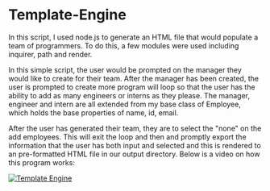 # Template-Engine

In this script, I used node.js to generate an HTML file that would populate a team of programmers. To do this, a few modules were used including inquirer, path and render. 


In this simple script, the user would be prompted on the manager they would like to create for their team. After the manager has been created, the user is prompted to create more  program will loop so that the user has the ability to add as many engineers or interns as they please. The manager, engineer and intern are all extended from my base class of Employee, which holds the base properties of name, id, email. 

After the user has generated their team, they are to select the "none" on the add employees. This will exit the loop and then and promptly export the information that the user has both input and selected and this is rendered to an pre-formatted HTML file in our output directory. 
Below is a video on how this program works:

[![Template Engine](http://img.youtube.com/vi/YID7qAH6STQ/0.jpg)](http://www.youtube.com/watch?v=YID7qAH6STQ "Template Engine")
